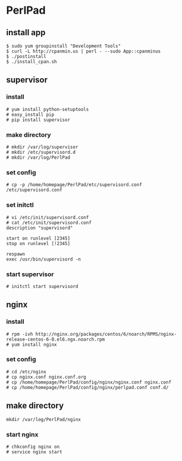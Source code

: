 # PerlPad
## install app
```
$ sudo yum groupinstall "Development Tools"
$ curl -L http://cpanmin.us | perl - --sudo App::cpanminus
$ ./postinstall
$ ./install_cpan.sh
```

## supervisor
### install
```
# yum install python-setuptools
# easy_install pip
# pip install supervisor
```

### make directory
```
# mkdir /var/log/supervisor
# mkdir /etc/supervisord.d
# mkdir /var/log/PerlPad
```

### set config
```
# cp -p /home/homepage/PerlPad/etc/supervisord.conf /etc/supervisord.conf
```

### set initctl
```
# vi /etc/init/supervisord.conf
# cat /etc/init/supervisord.conf
description "supervisord"

start on runlevel [2345]
stop on runlevel [!2345]

respawn
exec /usr/bin/supervisord -n
```

### start supervisor
```
# initctl start supervisord
```

## nginx
### install
```
# rpm -ivh http://nginx.org/packages/centos/6/noarch/RPMS/nginx-release-centos-6-0.el6.ngx.noarch.rpm
# yum install nginx
```

### set config
```
# cd /etc/nginx
# cp nginx.conf nginx.conf.org
# cp /home/homepage/PerlPad/config/nginx/nginx.conf nginx.conf
# cp /home/homepage/PerlPad/config/nginx/perlpad.conf conf.d/
```

## make directory
```
mkdir /var/log/PerlPad/nginx
```

### start nginx
```
# chkconfig nginx on
# service nginx start
```
